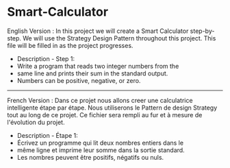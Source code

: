 # Smart-Calculator
English Version :
In this project we will create a Smart Calculator step-by-step.
We will use the Strategy Design Pattern throughout this project.
This file will be filled in as the project progresses.

 * Description - Step 1:
 * Write a program that reads two integer numbers from the
 * same line and prints their sum in the standard output.
 * Numbers can be positive, negative, or zero.

---
French Version :
Dans ce projet nous allons creer une calculatrice intelligente étape par étape.
Nous utiliserons le Pattern de design Strategy tout au long de ce projet.
Ce fichier sera rempli au fur et à mesure de l'évolution du projet.

* Description - Étape 1:
* Écrivez un programme qui lit deux nombres entiers dans le
* même ligne et imprime leur somme dans la sortie standard.
* Les nombres peuvent être positifs, négatifs ou nuls.

